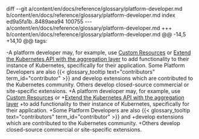 diff --git a/content/en/docs/reference/glossary/platform-developer.md b/content/en/docs/reference/glossary/platform-developer.md
index ed9a5fa1b..8489aea94 100755
--- a/content/en/docs/reference/glossary/platform-developer.md
+++ b/content/en/docs/reference/glossary/platform-developer.md
@@ -14,5 +14,10 @@ tags:
 
 <!--more--> 
 
-A platform developer may, for example, use [Custom Resources](/docs/concepts/api-extension/custom-resources/) or [Extend the Kubernetes API with the aggregation layer](/docs/concepts/api-extension/apiserver-aggregation/) to add functionality to their instance of Kubernetes, specifically for their application.  Some Platform Developers are also {{< glossary_tooltip text="contributors" term_id="contributor" >}} and develop extensions which are contributed to the Kubernetes community.  Others develop closed-source commercial or site-specific extensions.
+A platform developer may, for example, use [Custom Resources](/docs/concepts/extend-kubernetes/api-extension/custom-resources/) or
+[Extend the Kubernetes API with the aggregation layer](/docs/concepts/extend-kubernetes/api-extension/apiserver-aggregation/)
+to add functionality to their instance of Kubernetes, specifically for their application.
+Some Platform Developers are also {{< glossary_tooltip text="contributors" term_id="contributor" >}} and
+develop extensions which are contributed to the Kubernetes community.
+Others develop closed-source commercial or site-specific extensions.
 

